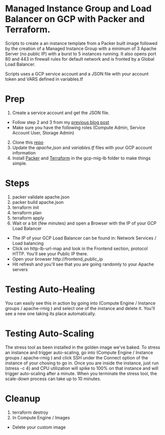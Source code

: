 # Managed Instance Group and Load Balancer on GCP with Packer and Terraform.

Scripts to create a an instance template from a Packer built image followed by the creation of a Managed Instance Group with a minimum of 3 Apache Server (no public IP) with a burst to 5 instances running. It also opens port 80 and 443 in firewall rules for default network and is fronted by a Global Load Balancer.

Scripts uses a GCP service account and a JSON file with your account token and VARS defined in variables.tf

# Prep
1) Create a service account and get the JSON file.
  * Follow step 2 and 3 from my [previous blog post](https://www.cloudops.com/2018/02/how-to-deploy-consul-in-gcp-using-terraform-your-first-step-towards-devops-automation/)
  * Make sure you have the following roles (Compute Admin, Service Account User, Storage Admin)

2) Clone this [repo](https://github.com/sveronneau/gcp-mig-lb.git)
3) Update the *apache.json* and *variables.tf* files  with your GCP account information
4) Install [Packer](https://www.packer.io) and [Terraform](https://www.terraform.io) in the gcp-mig-lb folder to make things simple.

# Steps
1) packer validate apache.json
2) packer build apache.json
3) terraform init
4) terraform plan
5) terraform apply
6) Wait or a bit (few minutes)  and open a Browser with the IP of your GCP Load Balancer
  * The IP of your GCP Load Balancer can be found in: Network Services / Load balancing
  * Click on http-lb-url-map and look in the Frontend section, protocol HTTP.  You'll see your Public IP there.
  * Open your browser http://frontend_public_ip
  * Hit refresh and you'll see that you are going randomly to your Apache servers

# Testing Auto-Healing
You can easily see this in action by going into (Compute Engine / Instance groups / apache-rmig ) and select one of the instance and delete it.  You'll see a new one taking its place automatically.

# Testing Auto-Scaling
The stress tool as been installed in the golden image we've baked.  To stress an instance and trigger auto-scaling, go into (Compute Engine / Instance groups / apache-rmig ) and click SSH under the Connect option of the instance of your chosing to go in. Once you are inside the instance, just run (stress -c 4) and CPU utilization will spike to 100% on that instance and will trigger auto-scaling after a minute.  When you terminate the stress tool, the scale-down process can take up to 10 minutes.

# Cleanup
1) terraform destroy
2) In Compute Engine / Images
  * Delete your custom image
